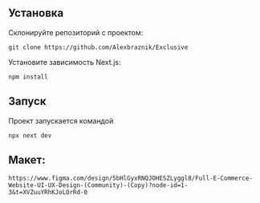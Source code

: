 ## Установка

Склонируйте репозиторий с проектом:

`git clone https://github.com/Alexbraznik/Exclusive`

Установите зависимость Next.js:

`npm install`

## Запуск

Проект запускается командой

`npx next dev`

## Макет:

`https://www.figma.com/design/5bHlGyxRNQJOHESZLyggl8/Full-E-Commerce-Website-UI-UX-Design-(Community)-(Copy)?node-id=1-3&t=XVZuuYRhKJoLOrRd-0`
